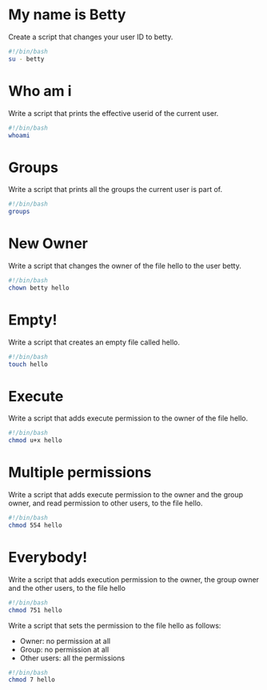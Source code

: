 # My name is Betty 
Create a script that changes your user ID to betty.
```bash
#!/bin/bash
su - betty
```
# Who am i
Write a script that prints the effective userid of the current user.
```bash
#!/bin/bash
whoami
```
# Groups
Write a script that prints all the groups the current user is part of.
```bash
#!/bin/bash
groups
```
# New Owner
Write a script that changes the owner of the file hello to the user betty.
```bash
#!/bin/bash
chown betty hello
```
# Empty!
Write a script that creates an empty file called hello.
```bash
#!/bin/bash
touch hello
```
# Execute
Write a script that adds execute permission to the owner of the file hello.
```bash
#!/bin/bash
chmod u+x hello
```
# Multiple permissions
Write a script that adds execute permission to the owner and the group owner, and read permission to other users, to the file hello.
```bash
#!/bin/bash
chmod 554 hello
```
# Everybody!
Write a script that adds execution permission to the owner, the group owner and the other users, to the file hello
```bash
#!/bin/bash
chmod 751 hello
```
Write a script that sets the permission to the file hello as follows:
* Owner: no permission at all
* Group: no permission at all
* Other users: all the permissions
```bash
#!/bin/bash
chmod 7 hello
```